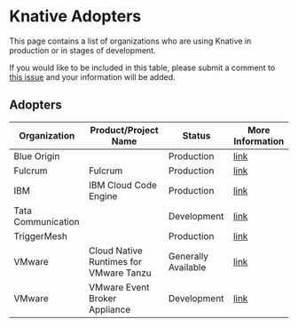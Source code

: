 # Knative Adopters

This page contains a list of organizations who are using Knative in production or in stages of development.

If you would like to be included in this table, please submit a comment to [this issue](https://github.com/knative/community/issues/696) and your information will be added.

## Adopters

| Organization       | Product/Project Name                    | Status              | More Information                                                     |
| ------------------ | --------------------------------------- | ------------------- | -------------------------------------------------------------------- |
| Blue Origin        |                                         | Production          | [link](https://www.blueorigin.com/)                                  |
| Fulcrum            | Fulcrum                                 | Production          | [link](https://www.fulcrumapp.com/)                                  |
| IBM                | IBM Cloud Code Engine                   | Production          | [link](https://cloud.ibm.com/codeengine)                             |
| Tata Communication |                                         | Development         | [link](https://www.tatacommunications.com/solutions/cloud/platforms) |
| TriggerMesh        |                                         | Production          | [link](https://triggermesh.com)                                      |
| VMware             | Cloud Native Runtimes for VMware Tanzu  | Generally Available | [link](https://network.tanzu.vmware.com/products/serverless)         |
| VMware             | VMware Event Broker Appliance           | Development         | [link](https://vmweventbroker.io/)                                   |

